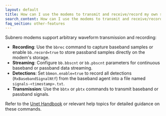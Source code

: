 ```yaml
---
layout: default
title: How can I use the modems to transmit and receive/record my own signals?
search_content: How can I use the modems to transmit and receive/record my own signals?
faq_section: other-features
---
```


Subnero modems support arbitrary waveform transmission and recording:

- **Recording**: Use the `bbrec` command to capture baseband samples or enable `bb.record=true` to store passband samples directly on the modem's storage.  
- **Streaming**: Configure `bb.bbscnt` or `bb.pbscnt` parameters for continuous baseband or passband data streaming.  
- **Detections**: Set `bbmon.enable=true` to record all detections (`RxBasebandSignalNtf`) from the baseband agent into a file named `signals-<timestamp>.txt`.  
- **Transmission**: Use the `bbtx` or `pbtx` commands to transmit baseband or passband signals.  

Refer to the [Unet Handbook](https://unetstack.net/handbook/unet-handbook_baseband_service.html) or relevant help topics for detailed guidance on these commands.
